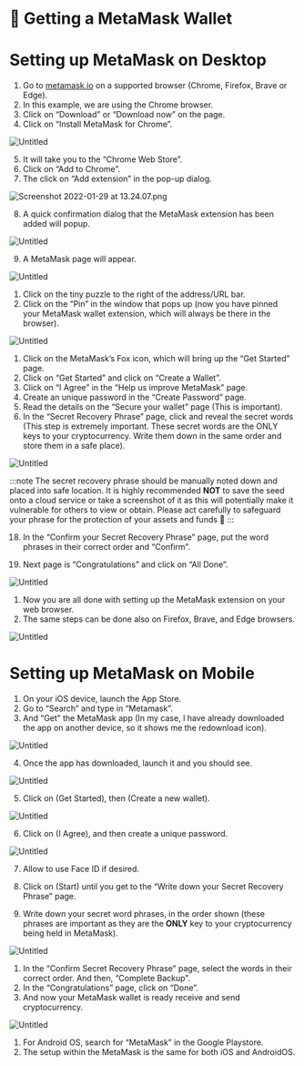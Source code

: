 # 🦊 Getting a MetaMask Wallet


# Setting up MetaMask on Desktop

1. Go to [metamask.io](https://metamask.io) on a supported browser (Chrome, Firefox, Brave or Edge).
2. In this example, we are using the Chrome browser.
3. Click on “Download” or “Download now” on the page.
4. Click on “Install MetaMask for Chrome”.

![Untitled](img/Untitled.png)

5. It will take you to the “Chrome Web Store”.
6. Click on “Add to Chrome”.
7. The click on “Add extension” in the pop-up dialog.

![Screenshot 2022-01-29 at 13.24.07.png](img/Screenshot_2022-01-29_at_13.24.07.png)

8. A quick confirmation dialog that the MetaMask extension has been added will popup.

![Untitled](img/Untitled%201.png)

9. A MetaMask page will appear.

<div style={{textAlign: 'center'}}>

![Untitled](img/Untitled%202.png)

</div>


1. Click on the tiny puzzle to the right of the address/URL bar.
2. Click on the “Pin” in the window that pops up (now you have pinned your MetaMask wallet extension, which will always be there in the browser).

![Untitled](img/Untitled%203.png)

1. Click on the MetaMask’s Fox icon, which will bring up the “Get Started” page.
2. Click on “Get Started” and click on “Create a Wallet”.
3. Click on “I Agree” in the “Help us improve MetaMask” page.
4. Create an unique password in the “Create Password” page.
5. Read the details on the “Secure your wallet” page (This is important).
6. In the “Secret Recovery Phrase” page, click and reveal the secret words (This step is extremely important. These secret words are the ONLY keys to your cryptocurrency. Write them down in the same order and store them in a safe place).

![Untitled](img/Untitled%204.png)


:::note
The secret recovery phrase should be manually noted down and placed into safe location. It is highly recommended **NOT** to save the seed onto a cloud service or take a screenshot of it as this will potentially make it vulnerable for others to view or obtain. Please act carefully to safeguard your phrase for the protection of your assets and funds 🤝
:::

18. In the “Confirm your Secret Recovery Phrase” page, put the word phrases in their correct order and “Confirm”.

19. Next page is “Congratulations” and click on “All Done”.

![Untitled](img/Untitled%205.png)

1. Now you are all done with setting up the MetaMask extension on your web browser.
2. The same steps can be done also on Firefox, Brave, and Edge browsers.

![Untitled](img/Untitled%206.png)

# Setting up MetaMask on Mobile

1. On your iOS device, launch the App Store.
2. Go to “Search” and type in “Metamask”.
3. And “Get” the MetaMask app (In my case, I have already downloaded the app on another device, so it shows me the redownload icon).

![Untitled](img/Untitled%207.png)

4.  Once the app has downloaded, launch it and you should see.

![Untitled](img/Untitled%208.png)

5. Click on (Get Started), then (Create a new wallet).

![Untitled](img/Untitled%209.png)

 6. Click on (I Agree), and then create a unique password.

![Untitled](img/Untitled%2010.png)

7.  Allow to use Face ID if desired.

8.  Click on (Start) until you get to the “Write down your Secret Recovery Phrase” page.

9. Write down your secret word phrases, in the order shown (these phrases are important as they are the **ONLY** key to your cryptocurrency being held in MetaMask).

![Untitled](img/Untitled%2011.png)

1. In the “Confirm Secret Recovery Phrase” page, select the words in their correct order. And then, “Complete Backup”.
2. In the “Congratulations” page, click on “Done”.
3. And now your MetaMask wallet is ready receive and send cryptocurrency.

![Untitled](img/Untitled%2012.png)

1. For Android OS, search for “MetaMask” in the Google Playstore.
2. The setup within the MetaMask is the same for both iOS and AndroidOS.
